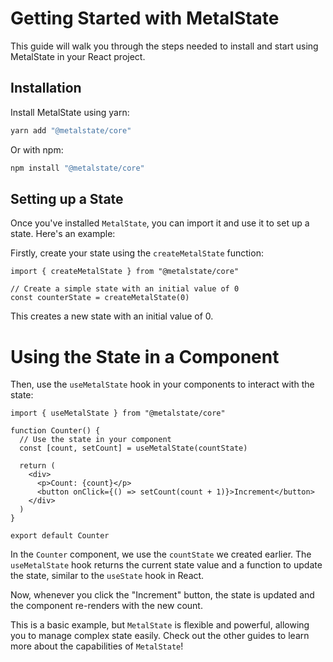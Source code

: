 # Getting Started with MetalState

This guide will walk you through the steps needed to install and start using MetalState in your React project.

## Installation

Install MetalState using yarn:

```bash
yarn add "@metalstate/core"
```

Or with npm:

```bash
npm install "@metalstate/core"
```

## Setting up a State

Once you've installed `MetalState`, you can import it and use it to set up a state. Here's an example:

Firstly, create your state using the `createMetalState` function:

```tsx
import { createMetalState } from "@metalstate/core"

// Create a simple state with an initial value of 0
const counterState = createMetalState(0)
```

This creates a new state with an initial value of 0.

# Using the State in a Component

Then, use the `useMetalState` hook in your components to interact with the state:

```tsx
import { useMetalState } from "@metalstate/core"

function Counter() {
  // Use the state in your component
  const [count, setCount] = useMetalState(countState)

  return (
    <div>
      <p>Count: {count}</p>
      <button onClick={() => setCount(count + 1)}>Increment</button>
    </div>
  )
}

export default Counter
```

In the `Counter` component, we use the `countState` we created earlier. The `useMetalState` hook returns the current state value and a function to update the state, similar to the `useState` hook in React.

Now, whenever you click the "Increment" button, the state is updated and the component re-renders with the new count.

This is a basic example, but `MetalState` is flexible and powerful, allowing you to manage complex state easily. Check out the other guides to learn more about the capabilities of `MetalState`!
